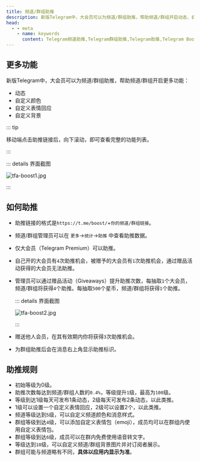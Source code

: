 ```yaml
---
title: 频道/群组助推
description: 新版Telegram中，大会员可以为频道/群组助推，帮助频道/群组开启动态、自定义颜色、自定义表情回应、自定义背景等更多功能。本文介绍了如何为频道/群组助推，以及助推的规则。
head:
  - - meta
    - name: keywords
      content: Telegram频道助推,Telegram群组助推,Telegram助推,Telegram Boost,Telegram频道动态,Telegram群组动态,TG频道助推,TG群组助推,TG助推,TG频道动态,TG群组动态,电报频道助推,电报群组助推,电报助推,电报频道动态,电报群组动态
---
```


## 更多功能

新版Telegram中，大会员可以为频道/群组助推，帮助频道/群组开启更多功能：

- 动态
- 自定义颜色
- 自定义表情回应
- 自定义背景

::: tip

移动端点击助推链接后，向下滚动，即可查看完整的功能列表。

:::

::: details 界面截图

![tfa-boost1.jpg](https://cdn.jsdelivr.net/gh/tgwiki/images/tfa/boost1.jpg)

:::

## 如何助推

- 助推链接的格式是`https://t.me/boost/`+`你的频道/群组链接`。
- 频道/群组管理员可以在 `更多`->`统计`->`助推` 中查看助推数据。
- 仅大会员（Telegram Premium）可以助推。
- 自己开的大会员有`4`次助推机会，被赠予的大会员有`1`次助推机会，通过赠品活动获得的大会员无法助推。
- 管理员可以通过赠品活动（Giveaways）提升助推次数，每抽取`1`个大会员，频道/群组将获得`4`个助推。每抽取`500`个星币，频道/群组将获得`1`个助推。

  ::: details 界面截图

  ![tfa-boost2.jpg](https://cdn.jsdelivr.net/gh/tgwiki/images/tfa/boost2.jpg)

  :::

- 赠送他人会员，在其有效期内你将获得`3`次助推机会。
- 为群组助推后会在消息右上角显示助推标识。

## 助推规则

- 初始等级为0级。
- 助推次数每达到频道/群组人数的`0.4%`，等级提升`1`级，最高为`100`级。
- 等级到达1级每天可发布1条动态，2级每天可发布2条动态，以此类推。
- 1级可以设置一个自定义表情回应，2级可以设置2个，以此类推。
- 频道等级达到`5`级，可以自定义频道颜色和消息样式。
- 群组等级到达`4`级，可以添加自定义表情包（emoji），成员均可以在群组内使用自定义表情包。
- 群组等级到达`6`级，成员可以在群内免费使用语音转文字。
- 等级达到`10`级，可以自定义频道/群组背景图片并对订阅者展示。
- 群组可能与频道略有不同，**具体以应用内显示为准**。
